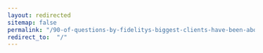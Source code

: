 ```yaml
---
layout: redirected
sitemap: false
permalink: "/90-of-questions-by-fidelitys-biggest-clients-have-been-about-bitcoin/"
redirect_to:  "/"
---
```

